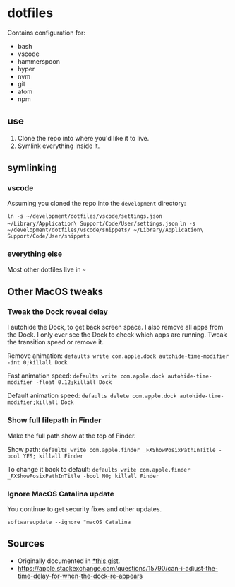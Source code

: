# dotfiles

Contains configuration for:

* bash
* vscode
* hammerspoon
* hyper
* nvm
* git
* atom
* npm

## use

1. Clone the repo into where you'd like it to live.
2. Symlink everything inside it.

## symlinking

### vscode

Assuming you cloned the repo into the `development` directory:

`ln -s ~/development/dotfiles/vscode/settings.json ~/Library/Application\ Support/Code/User/settings.json`
`ln -s ~/development/dotfiles/vscode/snippets/ ~/Library/Application\ Support/Code/User/snippets`

### everything else

Most other dotfiles live in `~`

## Other MacOS tweaks

### Tweak the Dock reveal delay

I autohide the Dock, to get back screen space. I also remove all apps from the Dock. I only ever see the Dock to check which apps are running. Tweak the transition speed or remove it.

Remove animation: `defaults write com.apple.dock autohide-time-modifier -int 0;killall Dock`
 
Fast animation speed: `defaults write com.apple.dock autohide-time-modifier -float 0.12;killall Dock`
 
Default animation speed: `defaults delete com.apple.dock autohide-time-modifier;killall Dock`

### Show full filepath in Finder

Make the full path show at the top of Finder.

Show path: `defaults write com.apple.finder _FXShowPosixPathInTitle -bool YES; killall Finder`

To change it back to default: `defaults write com.apple.finder _FXShowPosixPathInTitle -bool NO; killall Finder`

### Ignore MacOS Catalina update

You continue to get security fixes and other updates.

`softwareupdate --ignore "macOS Catalina`

## Sources

* Originally documented in [*this gist](https://gist.github.com/keywordnew/d28529f3d5a4e8fcc40ec5f3306c65ab).
* https://apple.stackexchange.com/questions/15790/can-i-adjust-the-time-delay-for-when-the-dock-re-appears